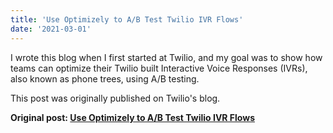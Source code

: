 ```yaml
---
title: 'Use Optimizely to A/B Test Twilio IVR Flows'
date: '2021-03-01'
---
```


I wrote this blog when I first started at Twilio, and my goal was to show how teams can optimize their Twilio built Interactive Voice Responses (IVRs), also known as phone trees, using A/B testing. 

This post was originally published on Twilio's blog.

**Original post: [Use Optimizely to A/B Test Twilio IVR Flows](https://www.twilio.com/en-us/blog/ab-test-ivr-flows-optimizely)**
